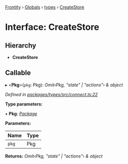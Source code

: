 [Frontity](../README.md) › [Globals](../globals.md) › [types](../modules/types.md) › [CreateStore](types.createstore.md)

# Interface: CreateStore

## Hierarchy

* **CreateStore**

## Callable

▸ <**Pkg**>(`pkg`: Pkg): *Omit‹Pkg, "state" | "actions"› & object*

*Defined in [packages/types/src/connect.ts:22](https://github.com/frontity/frontity/blob/8f93b4e4/packages/types/src/connect.ts#L22)*

**Type parameters:**

▪ **Pkg**: *[Package](types.package.md)*

**Parameters:**

Name | Type |
------ | ------ |
`pkg` | Pkg |

**Returns:** *Omit‹Pkg, "state" | "actions"› & object*
